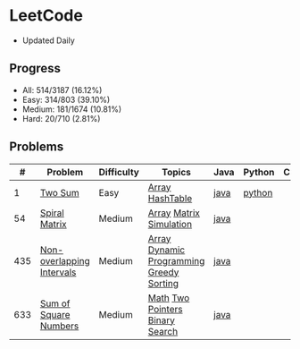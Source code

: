 # LeetCode

* Updated Daily

## Progress

* All: 514/3187 (16.12%)
* Easy: 314/803 (39.10%)
* Medium: 181/1674 (10.81%)
* Hard: 20/710 (2.81%)

## Problems

| # | Problem | Difficulty | Topics | Java | Python | C++ |
| ---- | --- | ------- |--- | ------- |--- | ------- |
| 1 | [Two Sum](https://leetcode.com/problems/two-sum/description/) | Easy | [Array]() [HashTable]() | [java](code/TwoSum/TwoSum.java) | [python](code/TwoSum/TwoSum.py) |  |
| 54   | [Spiral Matrix](https://leetcode.com/problems/spiral-matrix/description/) | Medium | [Array]() [Matrix]() [Simulation]() | [java](code/SpiralMatrix/SpiralMatrix.java) |  |  |
| 435  | [Non-overlapping Intervals](https://leetcode.com/problems/non-overlapping-intervals/description/) | Medium | [Array]() [Dynamic Programming]() [Greedy]() [Sorting]() | [java](code/Non-OverlappingIntervals/Non-OverlappingIntervals.java) |  |  |
| 633  | [Sum of Square Numbers](https://leetcode.com/problems/sum-of-square-numbers/description/) | Medium  | [Math]() [Two Pointers]() [Binary Search]() | [java](code/SumOfSquareNumbers/SumOfSquareNumbers.java) |  |  |

